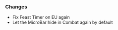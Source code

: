### Changes ###

  * Fix Feast Timer on EU again
  * Let the MicroBar hide in Combat again by default
